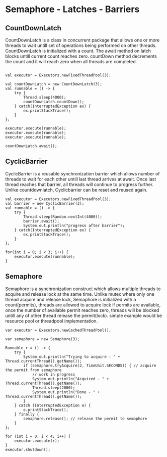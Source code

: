 # Semaphore - Latches - Barriers

## CountDownLatch
CountDownLatch is a class in concurrent package that allows one or more threads to wait untill set of operations being performed on other threads. CountDownLatch is initialized with a count.
The await method on latch blocks untill current count reaches zero. countDown method decrements the count and it will reach zero when all threads are completed.

```

val executor = Executors.newFixedThreadPool(3);

val countDownLatch = new CountDownLatch(3);
val runnable = () -> {
    try {
        Thread.sleep(4000);
        countDownLatch.countDown();
    } catch(InterruptedException ex) {
        ex.printStackTrace();
    }
};

executor.execute(runnable);
executor.execute(runnable);
executor.execute(runnable);

countDownLatch.await();

```

## CyclicBarrier
CyclicBarrier is a reusable synchronization barrier which allows number of threads to wait for each other untill last thread arrives at await. Once last thread reaches that barrier, all threads will continue to progress further. Unlike countdownlatch, Cyclicbarrier can be reset and reused again.   

```
val executor = Executors.newFixedThreadPool(3);
val barrier = new CyclicBarrier(3);
val runnable = () -> {
    try {
        Thread.sleep(Random.nextInt(4000));
        barrier.await();
        System.out.println("progress after barrier");
    } catch(InterruptedException ex) {
        ex.printStackTrace();
    }
};

for(int i = 0; i < 3; i++) {
    executor.execute(runnable);
}

```


## Semaphore
Semaphore is a synchronization construct which allows multiple threads to acquire and release lock at the same time. Unlike mutex where only one thread acquire and release lock, Semaphore is initialized with a count(permits), threads are allowed to acquire lock if permits are available, once the number of available permit reaches zero, threads will be blocked untill any of other thread release the permit(lock). simple example would be resource pool or threadpool implementation.

```
var executor = Executors.newCachedThreadPool();

var semaphore = new Semaphore(3);

Runnable r = () -> {
	try {
		System.out.println("Trying to acquire - " + Thread.currentThread().getName());
		if (semaphore.tryAcquire(2, TimeUnit.SECONDS)) { // acquire the permit from semaphore
			// work in progress
			System.out.println("Acquired - " + Thread.currentThread().getName());
			Thread.sleep(2000);
			System.out.println("Done - " + Thread.currentThread().getName());
		}
	} catch (InterruptedException e) {
		e.printStackTrace();
	} finally {
		semaphore.release(); // release the permit to semaphore
	}
};

for (int i = 0; i < 4; i++) {
	executor.execute(r);
}		
executor.shutdown();

```